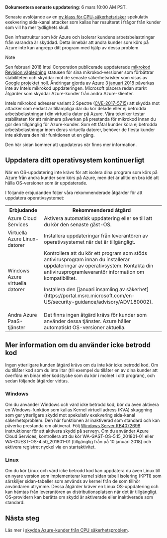 


**Dokumentera senaste uppdatering**: 6 mars 10:00 AM PST.

Senaste avslöjande av en [ny klass för CPU-säkerhetsrisker](https://portal.msrc.microsoft.com/en-US/security-guidance/advisory/ADV180002) spekulativ exekvering sida-kanal attacker som kallas har resulterat i frågor från kunder som vill ha mer tydlighets skull.  

Den infrastruktur som kör Azure och isolerar kundens arbetsbelastningar från varandra är skyddad.  Detta innebär att andra kunder som körs på Azure inte kan angrepp ditt program med hjälp av dessa problem.

> [!NOTE] 
> Sen februari 2018 Intel Corporation publicerade uppdaterade [mikrokod Revision vägledning](https://newsroom.intel.com/wp-content/uploads/sites/11/2018/03/microcode-update-guidance.pdf) statusen för sina mikrokod-versioner som förbättrar stabiliteten och skyddar mot de senaste säkerhetsrisker som visas av [Google projektet noll](https://googleprojectzero.blogspot.com/2018/01/reading-privileged-memory-with-side.html). Ändringar gjorda av Azure [3 januari 2018](https://azure.microsoft.com/en-us/blog/securing-azure-customers-from-cpu-vulnerability/) påverkas inte av Intels mikrokod uppdateringen. Microsoft placera redan starkt åtgärder som skyddar Azure-kunder från andra Azure-klienter.  
>
> Intels mikrokod adresser variant 2 Spectre ([CVE-2017-5715](https://www.cve.mitre.org/cgi-bin/cvename.cgi?name=2017-5715)) att skydda mot attacker som endast är tillämpliga där du kör delade eller ej betrodda arbetsbelastningar i din virtuella dator på Azure. Våra tekniker testar stabiliteten för att minimera påverkan på prestanda för mikrokod innan du gör den tillgänglig för Azure-kunder.  Som ett fåtal kunder köra ej betrodda arbetsbelastningar inom deras virtuella datorer, behöver de flesta kunder inte aktivera den här funktionen ut en gång. 
>
> Den här sidan kommer att uppdateras när finns mer information.  






## <a name="keeping-your-operating-systems-up-to-date"></a>Uppdatera ditt operativsystem kontinuerligt

När en OS-uppdatering inte krävs för att isolera dina program som körs på Azure från andra kunder som körs på Azure, men det är alltid en bra idé att hålla OS-versioner som är uppdaterade. 

I följande erbjudanden följer våra rekommenderade åtgärder för att uppdatera operativsystemet: 

<table>
<tr>
<th>Erbjudande</th> <th>Rekommenderad åtgärd </th>
</tr>
<tr>
<td>Azure Cloud Services </td>  <td>Aktivera automatisk uppdatering eller se till att du kör den senaste gäst-OS.</td>
</tr>
<tr>
<td>Virtuella Azure Linux-datorer</td> <td>Installera uppdateringar från leverantören av operativsystemet när det är tillgängligt. </td>
</tr>
<tr>
<td>Windows Azure virtuella datorer </td> <td>Kontrollera att du kör ett program som stöds antivirusprogram innan du installerar uppdateringar av operativsystem. Kontakta din antivirusprogramleverantör information om kompatibilitet.<p> Installera den [januari insamling av säkerhet](https://portal.msrc.microsoft.com/en-US/security-guidance/advisory/ADV180002). </p></td>
</tr>
<tr>
<td>Andra Azure PaaS-tjänster</td> <td>Det finns ingen åtgärd krävs för kunder som använder dessa tjänster. Azure håller automatiskt OS-versioner aktuella. </td>
</tr>
</table>

## <a name="additional-guidance-if-you-are-running-untrusted-code"></a>Mer information om du använder icke betrodd kod 

Ingen ytterligare kunden åtgärd krävs om du inte kör icke betrodd kod. Om du tillåter kod som du inte litar (till exempel du tillåter en av dina kunder att överföra en binär eller kodstycke som du kör i molnet i ditt program), och sedan följande åtgärder vidtas.  


### <a name="windows"></a>Windows 
Om du använder Windows och värd icke betrodd kod, bör du även aktivera en Windows-funktion som kallas Kernel virtuell adress (KVA) skuggning som ger ytterligare skydd mot spekulativ exekvering sida-kanal säkerhetsproblem. Den här funktionen är inaktiverad som standard och kan påverka prestanda om aktiverat. Följ [Windows Server KB4072698](https://support.microsoft.com/help/4072698/windows-server-guidance-to-protect-against-the-speculative-execution) instruktioner för att aktivera skydd på servern. Om du använder Azure Cloud Services, kontrollera att du kör WA-GÄST-OS-5.15_201801-01 eller WA-GUEST-OS-4.50_201801-01 (tillgänglig från på 10 januari 2018) och aktivera registret nyckel via en startaktivitet.


### <a name="linux"></a>Linux
Om du kör Linux och värd icke betrodd kod kan uppdatera du även Linux till en nyare version som implementerar kernel sidan tabell isolering (KPTI) som särskiljer sidan-tabeller som används av kernel från de som tillhör användaren utrymme. Dessa åtgärder kräver en Linux OS-uppdatering och kan hämtas från leverantören av distributionsplatsen när det är tillgängligt. OS-providern kan berätta om skydd är aktiverade eller inaktiverade som standard.



## <a name="next-steps"></a>Nästa steg

Läs mer i [skydda Azure-kunder från CPU säkerhetsproblem](https://azure.microsoft.com/blog/securing-azure-customers-from-cpu-vulnerability/).

